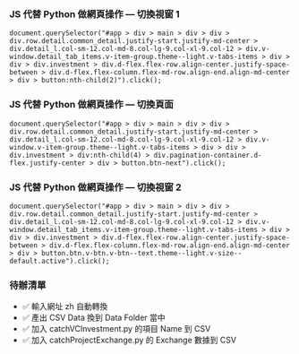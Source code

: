 ### JS 代替 Python 做網頁操作 — 切換視窗 1

```
document.querySelector("#app > div > main > div > div > div.row.detail.common_detail.justify-start.justify-md-center > div.detail_l.col-sm-12.col-md-8.col-lg-9.col-xl-9.col-12 > div.v-window.detail_tab_items.v-item-group.theme--light.v-tabs-items > div > div > div.investment > div.d-flex.flex-row.align-center.justify-space-between > div.d-flex.flex-column.flex-md-row.align-end.align-md-center > div > button:nth-child(2)").click();
```

### JS 代替 Python 做網頁操作 — 切換頁面

```
document.querySelector("#app > div > main > div > div > div.row.detail.common_detail.justify-start.justify-md-center > div.detail_l.col-sm-12.col-md-8.col-lg-9.col-xl-9.col-12 > div.v-window.v-item-group.theme--light.v-tabs-items > div > div > div.investment > div:nth-child(4) > div.pagination-container.d-flex.justify-center > div > button.btn-next").click();
```

### JS 代替 Python 做網頁操作 — 切換視窗 2

```
document.querySelector("#app > div > main > div > div > div.row.detail.common_detail.justify-start.justify-md-center > div.detail_l.col-sm-12.col-md-8.col-lg-9.col-xl-9.col-12 > div.v-window.detail_tab_items.v-item-group.theme--light.v-tabs-items > div > div > div.investment > div.d-flex.flex-row.align-center.justify-space-between > div.d-flex.flex-column.flex-md-row.align-end.align-md-center > div > button.btn.v-btn.v-btn--text.theme--light.v-size--default.active").click();
```

### 待辦清單

- ✅ 輸入網址 zh 自動轉換
- ✅ 產出 CSV Data 換到 Data Folder 當中
- ✅ 加入 catchVCInvestment.py 的項目 Name 到 CSV
- ✅ 加入 catchProjectExchange.py 的 Exchange 數據到 CSV
